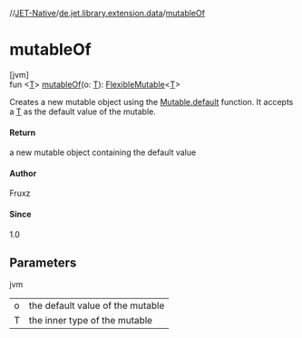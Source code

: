 //[JET-Native](../../index.md)/[de.jet.library.extension.data](index.md)/[mutableOf](mutable-of.md)

# mutableOf

[jvm]\
fun &lt;[T](mutable-of.md)&gt; [mutableOf](mutable-of.md)(o: [T](mutable-of.md)): [FlexibleMutable](../de.jet.library.tool.mutable/-flexible-mutable/index.md)&lt;[T](mutable-of.md)&gt;

Creates a new mutable object using the [Mutable.default](../de.jet.library.tool.mutable/-mutable/-companion/default.md) function. It accepts a [T](mutable-of.md) as the default value of the mutable.

#### Return

a new mutable object containing the default value

#### Author

Fruxz

#### Since

1.0

## Parameters

jvm

| | |
|---|---|
| o | the default value of the mutable |
| T | the inner type of the mutable |
